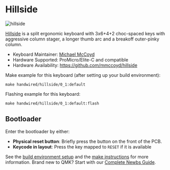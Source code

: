 # Hillside

![hillside](https://imgur.com/XW0rX13.png)

[Hillside](https://github.com/mmccoyd/hillside)
 is a split ergonomic keyboard with 3x6+4+2 choc-spaced keys with
 aggressive column stager,
 a longer thumb arc and a breakoff outer-pinky column.


* Keyboard Maintainer: [Michael McCoyd](https://github.com/mmccoyd)
* Hardware Supported: ProMicro/Elite-C and compatible
* Hardware Availability: https://github.com/mmccoyd/hillside

Make example for this keyboard (after setting up your build environment):

    make handwired/hillside/0_1:default

Flashing example for this keyboard:

    make handwired/hillside/0_1:default:flash

## Bootloader

Enter the bootloader by either:

* **Physical reset button**: Briefly press the button on the front of the PCB.
* **Keycode in layout**: Press the key mapped to `RESET` if it is available

See the [build environment setup](https://docs.qmk.fm/#/getting_started_build_tools) and the [make instructions](https://docs.qmk.fm/#/getting_started_make_guide) for more information. Brand new to QMK? Start with our [Complete Newbs Guide](https://docs.qmk.fm/#/newbs).

